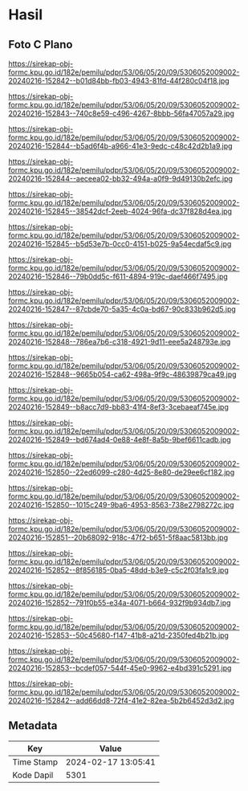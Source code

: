 # Hasil

## Foto C Plano

https://sirekap-obj-formc.kpu.go.id/182e/pemilu/pdpr/53/06/05/20/09/5306052009002-20240216-152842--b01d84bb-fb03-4943-81fd-44f280c04f18.jpg

https://sirekap-obj-formc.kpu.go.id/182e/pemilu/pdpr/53/06/05/20/09/5306052009002-20240216-152843--740c8e59-c496-4267-8bbb-56fa47057a29.jpg

https://sirekap-obj-formc.kpu.go.id/182e/pemilu/pdpr/53/06/05/20/09/5306052009002-20240216-152844--b5ad6f4b-a966-41e3-9edc-c48c42d2b1a9.jpg

https://sirekap-obj-formc.kpu.go.id/182e/pemilu/pdpr/53/06/05/20/09/5306052009002-20240216-152844--aeceea02-bb32-494a-a0f9-9d49130b2efc.jpg

https://sirekap-obj-formc.kpu.go.id/182e/pemilu/pdpr/53/06/05/20/09/5306052009002-20240216-152845--38542dcf-2eeb-4024-96fa-dc37f828d4ea.jpg

https://sirekap-obj-formc.kpu.go.id/182e/pemilu/pdpr/53/06/05/20/09/5306052009002-20240216-152845--b5d53e7b-0cc0-4151-b025-9a54ecdaf5c9.jpg

https://sirekap-obj-formc.kpu.go.id/182e/pemilu/pdpr/53/06/05/20/09/5306052009002-20240216-152846--79b0dd5c-f611-4894-919c-daef466f7495.jpg

https://sirekap-obj-formc.kpu.go.id/182e/pemilu/pdpr/53/06/05/20/09/5306052009002-20240216-152847--87cbde70-5a35-4c0a-bd67-90c833b962d5.jpg

https://sirekap-obj-formc.kpu.go.id/182e/pemilu/pdpr/53/06/05/20/09/5306052009002-20240216-152848--786ea7b6-c318-4921-9d11-eee5a248793e.jpg

https://sirekap-obj-formc.kpu.go.id/182e/pemilu/pdpr/53/06/05/20/09/5306052009002-20240216-152848--9665b054-ca62-498a-9f9c-48639879ca49.jpg

https://sirekap-obj-formc.kpu.go.id/182e/pemilu/pdpr/53/06/05/20/09/5306052009002-20240216-152849--b8acc7d9-bb83-41f4-8ef3-3cebaeaf745e.jpg

https://sirekap-obj-formc.kpu.go.id/182e/pemilu/pdpr/53/06/05/20/09/5306052009002-20240216-152849--bd674ad4-0e88-4e8f-8a5b-9bef6611cadb.jpg

https://sirekap-obj-formc.kpu.go.id/182e/pemilu/pdpr/53/06/05/20/09/5306052009002-20240216-152850--22ed6099-c280-4d25-8e80-de29ee6cf182.jpg

https://sirekap-obj-formc.kpu.go.id/182e/pemilu/pdpr/53/06/05/20/09/5306052009002-20240216-152850--1015c249-9ba6-4953-8563-738e2798272c.jpg

https://sirekap-obj-formc.kpu.go.id/182e/pemilu/pdpr/53/06/05/20/09/5306052009002-20240216-152851--20b68092-918c-47f2-b651-5f8aac5813bb.jpg

https://sirekap-obj-formc.kpu.go.id/182e/pemilu/pdpr/53/06/05/20/09/5306052009002-20240216-152852--8f856185-0ba5-48dd-b3e9-c5c2f03fa1c9.jpg

https://sirekap-obj-formc.kpu.go.id/182e/pemilu/pdpr/53/06/05/20/09/5306052009002-20240216-152852--791f0b55-e34a-4071-b664-932f9b934db7.jpg

https://sirekap-obj-formc.kpu.go.id/182e/pemilu/pdpr/53/06/05/20/09/5306052009002-20240216-152853--50c45680-f147-41b8-a21d-2350fed4b21b.jpg

https://sirekap-obj-formc.kpu.go.id/182e/pemilu/pdpr/53/06/05/20/09/5306052009002-20240216-152853--bcdef057-544f-45e0-9962-e4bd391c5291.jpg

https://sirekap-obj-formc.kpu.go.id/182e/pemilu/pdpr/53/06/05/20/09/5306052009002-20240216-152842--add66dd8-72f4-41e2-82ea-5b2b6452d3d2.jpg


## Metadata

| Key        | Value               |
| ---------- | ------------------- |
| Time Stamp | 2024-02-17 13:05:41 |
| Kode Dapil | 5301                |




